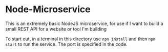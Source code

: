 # Node-Microservice
This is an extremely basic NodeJS microservice, for use if I want to build a small REST API for a website or tool I'm building

To start out, in a terminal in this directory use `npm install` and then `npm start` to run the service. The port is specified in the code.